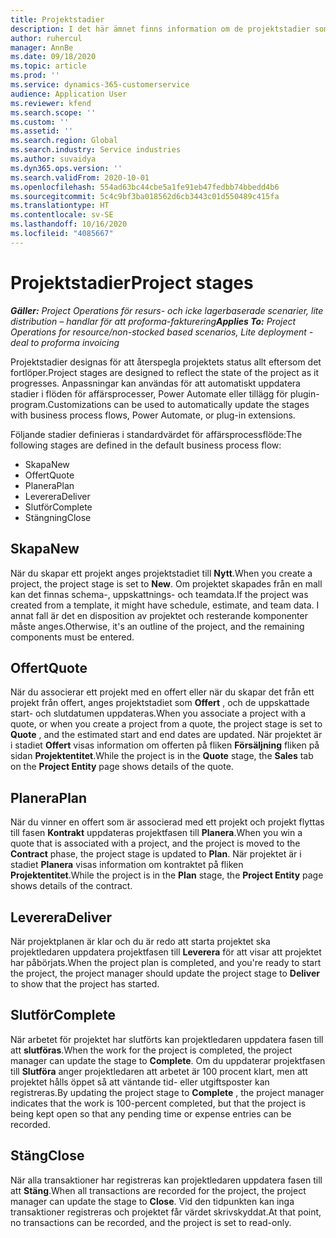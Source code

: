 ```yaml
---
title: Projektstadier
description: I det här ämnet finns information om de projektstadier som är tillgängliga i Microsoft Dynamics Project Operations.
author: ruhercul
manager: AnnBe
ms.date: 09/18/2020
ms.topic: article
ms.prod: ''
ms.service: dynamics-365-customerservice
audience: Application User
ms.reviewer: kfend
ms.search.scope: ''
ms.custom: ''
ms.assetid: ''
ms.search.region: Global
ms.search.industry: Service industries
ms.author: suvaidya
ms.dyn365.ops.version: ''
ms.search.validFrom: 2020-10-01
ms.openlocfilehash: 554ad63bc44cbe5a1fe91eb47fedbb74bbedd4b6
ms.sourcegitcommit: 5c4c9bf3ba018562d6cb3443c01d550489c415fa
ms.translationtype: HT
ms.contentlocale: sv-SE
ms.lasthandoff: 10/16/2020
ms.locfileid: "4085667"
---
```

# <a name="project-stages"></a><span data-ttu-id="6428e-103">Projektstadier</span><span class="sxs-lookup"><span data-stu-id="6428e-103">Project stages</span></span>

<span data-ttu-id="6428e-104">_**Gäller:** Project Operations för resurs- och icke lagerbaserade scenarier, lite distribution – handlar för att proforma-fakturering_</span><span class="sxs-lookup"><span data-stu-id="6428e-104">_**Applies To:** Project Operations for resource/non-stocked based scenarios, Lite deployment - deal to proforma invoicing_</span></span>

<span data-ttu-id="6428e-105">Projektstadier designas för att återspegla projektets status allt eftersom det fortlöper.</span><span class="sxs-lookup"><span data-stu-id="6428e-105">Project stages are designed to reflect the state of the project as it progresses.</span></span> <span data-ttu-id="6428e-106">Anpassningar kan användas för att automatiskt uppdatera stadier i flöden för affärsprocesser, Power Automate eller tillägg för plugin-program.</span><span class="sxs-lookup"><span data-stu-id="6428e-106">Customizations can be used to automatically update the stages with business process flows, Power Automate, or plug-in extensions.</span></span>

<span data-ttu-id="6428e-107">Följande stadier definieras i standardvärdet för affärsprocessflöde:</span><span class="sxs-lookup"><span data-stu-id="6428e-107">The following stages are defined in the default business process flow:</span></span>

- <span data-ttu-id="6428e-108">Skapa</span><span class="sxs-lookup"><span data-stu-id="6428e-108">New</span></span>
- <span data-ttu-id="6428e-109">Offert</span><span class="sxs-lookup"><span data-stu-id="6428e-109">Quote</span></span>
- <span data-ttu-id="6428e-110">Planera</span><span class="sxs-lookup"><span data-stu-id="6428e-110">Plan</span></span>
- <span data-ttu-id="6428e-111">Leverera</span><span class="sxs-lookup"><span data-stu-id="6428e-111">Deliver</span></span>
- <span data-ttu-id="6428e-112">Slutför</span><span class="sxs-lookup"><span data-stu-id="6428e-112">Complete</span></span>
- <span data-ttu-id="6428e-113">Stängning</span><span class="sxs-lookup"><span data-stu-id="6428e-113">Close</span></span> 

## <a name="new"></a><span data-ttu-id="6428e-114">Skapa</span><span class="sxs-lookup"><span data-stu-id="6428e-114">New</span></span>

<span data-ttu-id="6428e-115">När du skapar ett projekt anges projektstadiet till **Nytt**.</span><span class="sxs-lookup"><span data-stu-id="6428e-115">When you create a project, the project stage is set to **New**.</span></span> <span data-ttu-id="6428e-116">Om projektet skapades från en mall kan det finnas schema-, uppskattnings- och teamdata.</span><span class="sxs-lookup"><span data-stu-id="6428e-116">If the project was created from a template, it might have schedule, estimate, and team data.</span></span> <span data-ttu-id="6428e-117">I annat fall är det en disposition av projektet och resterande komponenter måste anges.</span><span class="sxs-lookup"><span data-stu-id="6428e-117">Otherwise, it's an outline of the project, and the remaining components must be entered.</span></span>

## <a name="quote"></a><span data-ttu-id="6428e-118">Offert</span><span class="sxs-lookup"><span data-stu-id="6428e-118">Quote</span></span>

<span data-ttu-id="6428e-119">När du associerar ett projekt med en offert eller när du skapar det från ett projekt från offert, anges projektstadiet som **Offert** , och de uppskattade start- och slutdatumen uppdateras.</span><span class="sxs-lookup"><span data-stu-id="6428e-119">When you associate a project with a quote, or when you create a project from a quote, the project stage is set to **Quote** , and the estimated start and end dates are updated.</span></span> <span data-ttu-id="6428e-120">När projektet är i stadiet **Offert** visas information om offerten på fliken **Försäljning** fliken på sidan **Projektentitet**.</span><span class="sxs-lookup"><span data-stu-id="6428e-120">While the project is in the **Quote** stage, the **Sales** tab on the **Project Entity** page shows details of the quote.</span></span>

## <a name="plan"></a><span data-ttu-id="6428e-121">Planera</span><span class="sxs-lookup"><span data-stu-id="6428e-121">Plan</span></span>

<span data-ttu-id="6428e-122">När du vinner en offert som är associerad med ett projekt och projekt flyttas till fasen **Kontrakt** uppdateras projektfasen till **Planera**.</span><span class="sxs-lookup"><span data-stu-id="6428e-122">When you win a quote that is associated with a project, and the project is moved to the **Contract** phase, the project stage is updated to **Plan**.</span></span> <span data-ttu-id="6428e-123">När projektet är i stadiet **Planera** visas information om kontraktet på fliken **Projektentitet**.</span><span class="sxs-lookup"><span data-stu-id="6428e-123">While the project is in the **Plan** stage, the **Project Entity** page shows details of the contract.</span></span>

## <a name="deliver"></a><span data-ttu-id="6428e-124">Leverera</span><span class="sxs-lookup"><span data-stu-id="6428e-124">Deliver</span></span>

<span data-ttu-id="6428e-125">När projektplanen är klar och du är redo att starta projektet ska projektledaren uppdatera projektfasen till **Leverera** för att visar att projektet har påbörjats.</span><span class="sxs-lookup"><span data-stu-id="6428e-125">When the project plan is completed, and you're ready to start the project, the project manager should update the project stage to **Deliver** to show that the project has started.</span></span>

## <a name="complete"></a><span data-ttu-id="6428e-126">Slutför</span><span class="sxs-lookup"><span data-stu-id="6428e-126">Complete</span></span> 

<span data-ttu-id="6428e-127">När arbetet för projektet har slutförts kan projektledaren uppdatera fasen till att **slutföras**.</span><span class="sxs-lookup"><span data-stu-id="6428e-127">When the work for the project is completed, the project manager can update the stage to **Complete**.</span></span> <span data-ttu-id="6428e-128">Om du uppdaterar projektfasen till **Slutföra** anger projektledaren att arbetet är 100 procent klart, men att projektet hålls öppet så att väntande tid- eller utgiftsposter kan registreras.</span><span class="sxs-lookup"><span data-stu-id="6428e-128">By updating the project stage to **Complete** , the project manager indicates that the work is 100-percent completed, but that the project is being kept open so that any pending time or expense entries can be recorded.</span></span>

## <a name="close"></a><span data-ttu-id="6428e-129">Stäng</span><span class="sxs-lookup"><span data-stu-id="6428e-129">Close</span></span>

<span data-ttu-id="6428e-130">När alla transaktioner har registreras kan projektledaren uppdatera fasen till att **Stäng**.</span><span class="sxs-lookup"><span data-stu-id="6428e-130">When all transactions are recorded for the project, the project manager can update the stage to **Close**.</span></span> <span data-ttu-id="6428e-131">Vid den tidpunkten kan inga transaktioner registreras och projektet får värdet skrivskyddat.</span><span class="sxs-lookup"><span data-stu-id="6428e-131">At that point, no transactions can be recorded, and the project is set to read-only.</span></span>

